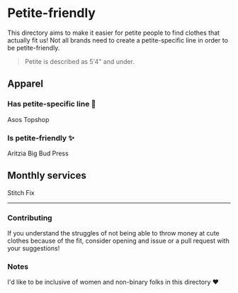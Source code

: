 # Petite-friendly
This directory aims to make it easier for petite people to find clothes that actually fit us! Not all brands need to create a petite-specific line in order to be petite-friendly.

>Petite is described as 5'4" and under.
 
## Apparel

### Has petite-specific line :seedling:
Asos
Topshop

### Is petite-friendly :sparkles:
Aritzia
Big Bud Press

## Monthly services
Stitch Fix

---

### Contributing
If you understand the struggles of not being able to throw money at cute clothes because of the fit, consider opening and issue or a pull request with your suggestions!

### Notes
I'd like to be inclusive of women and non-binary folks in this directory :heart:
